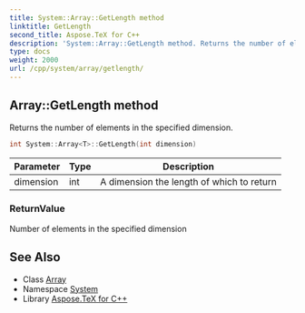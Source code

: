 ```yaml
---
title: System::Array::GetLength method
linktitle: GetLength
second_title: Aspose.TeX for C++
description: 'System::Array::GetLength method. Returns the number of elements in the specified dimension in C++.'
type: docs
weight: 2000
url: /cpp/system/array/getlength/
---
```

## Array::GetLength method


Returns the number of elements in the specified dimension.

```cpp
int System::Array<T>::GetLength(int dimension)
```


| Parameter | Type | Description |
| --- | --- | --- |
| dimension | int | A dimension the length of which to return |

### ReturnValue

Number of elements in the specified dimension

## See Also

* Class [Array](../)
* Namespace [System](../../)
* Library [Aspose.TeX for C++](../../../)
